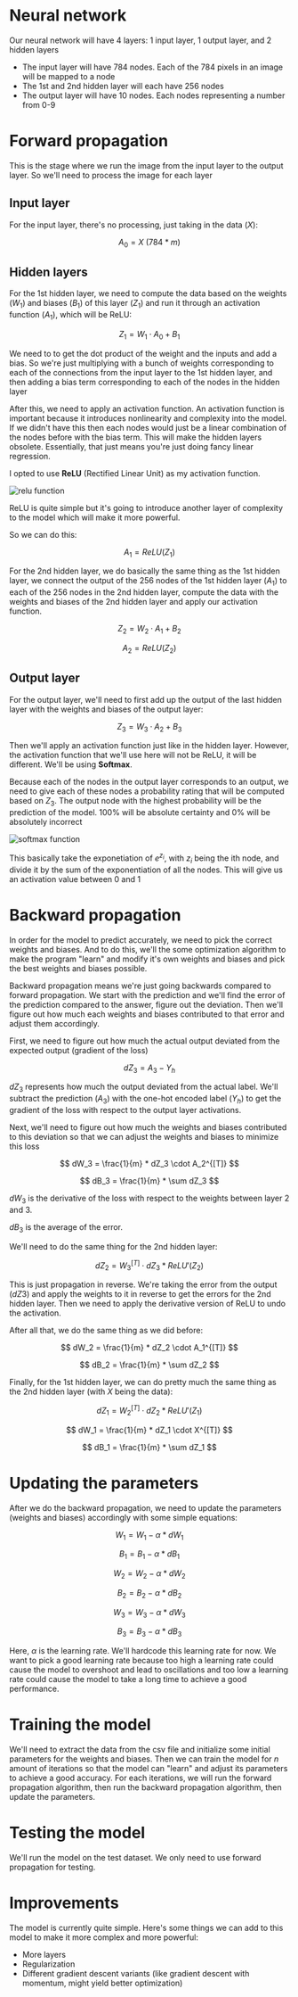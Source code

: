 # Neural network

Our neural network will have 4 layers: 1 input layer, 1 output layer, and 2 hidden layers

- The input layer will have 784 nodes. Each of the 784 pixels in an image will be mapped to a node
- The 1st and 2nd hidden layer will each have 256 nodes
- The output layer will have 10 nodes. Each nodes representing a number from 0-9

# Forward propagation

This is the stage where we run the image from the input layer to the output layer. So we'll need to process the image for each layer

## Input layer

For the input layer, there's no processing, just taking in the data ($X$):

$$
A_0 = X \ (784 * m)
$$

## Hidden layers

For the 1st hidden layer, we need to compute the data based on the weights ($W_1$) and biases ($B_1$) of this layer ($Z_1$) and run it through an activation function ($A_1$), which will be ReLU:

$$
Z_1 = W_1 \cdot A_0 + B_1
$$

We need to to get the dot product of the weight and the inputs and add a bias. So we're just multiplying with a bunch of weights corresponding to each of the connections from the input layer to the 1st hidden layer, and then adding a bias term corresponding to each of the nodes in the hidden layer

After this, we need to apply an activation function. An activation function is important because it introduces nonlinearity and complexity into the model. If we didn't have this then each nodes would just be a linear combination of the nodes before with the bias term. This will make the hidden layers obsolete. Essentially, that just means you're just doing fancy linear regression.

I opted to use **ReLU** (Rectified Linear Unit) as my activation function. 

![relu function](../img/relu.png)

ReLU is quite simple but it's going to introduce another layer of complexity to the model which will make it more powerful.

So we can do this:

$$
A_1 = ReLU(Z_1)
$$

For the 2nd hidden layer, we do basically the same thing as the 1st hidden layer, we connect the output of the 256 nodes of the 1st hidden layer ($A_1$) to each of the 256 nodes in the 2nd hidden layer, compute the data with the weights and biases of the 2nd hidden layer and apply our activation function.

$$
Z_2 = W_2 \cdot A_1 + B_2
$$

$$
A_2 = ReLU(Z_2)
$$

## Output layer

For the output layer, we'll need to first add up the output of the last hidden layer with the weights and biases of the output layer:

$$
Z_3 = W_3 \cdot A_2 + B_3
$$

Then we'll apply an activation function just like in the hidden layer. However, the activation function that we'll use here will not be ReLU, it will be different. We'll be using **Softmax**. 

Because each of the nodes in the output layer corresponds to an output, we need to give each of these nodes a probability rating that will be computed based on $Z_3$. The output node with the highest probability will be the prediction of the model. 100% will be absolute certainty and 0% will be absolutely incorrect

![softmax function](../img/softmax.png)

This basically take the exponetiation of $e^{z_i}$, with $z_i$ being the ith node, and divide it by the sum of the exponentiation of all the nodes. This will give us an activation value between 0 and 1

# Backward propagation

In order for the model to predict accurately, we need to pick the correct weights and biases. And to do this, we'll the some optimization algorithm to make the program "learn" and modify it's own weights and biases and pick the best weights and biases possible.

Backward propagation means we're just going backwards compared to forward propagation. We start with the prediction and we'll find the error of the prediction compared to the answer, figure out the deviation. Then we'll figure out how much each weights and biases contributed to that error and adjust them accordingly.

First, we need to figure out how much the actual output deviated from the expected output (gradient of the loss)

$$
dZ_3 = A_3 - Y_h
$$

$dZ_3$ represents how much the output deviated from the actual label. We'll subtract the prediction ($A_3$) with the one-hot encoded label ($Y_h$) to get the gradient of the loss with respect to the output layer activations.

Next, we'll need to figure out how much the weights and biases contributed to this deviation so that we can adjust the weights and biases to minimize this loss

$$
dW_3 = \frac{1}{m} * dZ_3 \cdot A_2^{[T]}
$$

$$
dB_3 = \frac{1}{m} * \sum dZ_3
$$

$dW_3$ is the derivative of the loss with respect to the weights between layer 2 and 3. 

$dB_3$ is the average of the error.

We'll need to do the same thing for the 2nd hidden layer:

$$
dZ_2 = W_3^{[T]} \cdot dZ_3 * ReLU'(Z_2) 
$$

This is just propagation in reverse. We're taking the error from the output ($dZ3$) and apply the weights to it in reverse to get the errors for the 2nd hidden layer. Then we need to apply the derivative version of ReLU to undo the activation. 

After all that, we do the same thing as we did before:

$$
dW_2 = \frac{1}{m} * dZ_2 \cdot A_1^{[T]}
$$

$$
dB_2 = \frac{1}{m} * \sum dZ_2
$$

Finally, for the 1st hidden layer, we can do pretty much the same thing as the 2nd hidden layer (with $X$ being the data):

$$
dZ_1 = W_2^{[T]} \cdot dZ_2 * ReLU'(Z_1) 
$$

$$
dW_1 = \frac{1}{m} * dZ_1 \cdot X^{[T]}
$$

$$
dB_1 = \frac{1}{m} * \sum dZ_1
$$

# Updating the parameters

After we do the backward propagation, we need to update the parameters (weights and biases) accordingly with some simple equations:

$$
W_1 = W_1 - \alpha * dW_1
$$

$$
B_1 = B_1 - \alpha * dB_1
$$

$$
W_2 = W_2 - \alpha * dW_2
$$

$$
B_2 = B_2 - \alpha * dB_2
$$

$$
W_3 = W_3 - \alpha * dW_3
$$

$$
B_3 = B_3 - \alpha * dB_3
$$

Here, $\alpha$ is the learning rate. We'll hardcode this learning rate for now. We want to pick a good learning rate because too high a learning rate could cause the model to overshoot and lead to oscillations and too low a learning rate could cause the model to take a long time to achieve a good performance. 

# Training the model

We'll need to extract the data from the csv file and initialize some initial parameters for the weights and biases. Then we can train the model for $n$ amount of iterations so that the model can "learn" and adjust its parameters to achieve a good accuracy. For each iterations, we will run the forward propagation algorithm, then run the backward propagation algorithm, then update the parameters. 

# Testing the model

We'll run the model on the test dataset. We only need to use forward propagation for testing.

# Improvements

The model is currently quite simple. Here's some things we can add to this model to make it more complex and more powerful:

- More layers
- Regularization
- Different gradient descent variants (like gradient descent with momentum, might yield better optimization)
